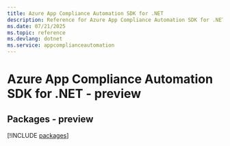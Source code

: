 ```yaml
---
title: Azure App Compliance Automation SDK for .NET
description: Reference for Azure App Compliance Automation SDK for .NET
ms.date: 07/21/2025
ms.topic: reference
ms.devlang: dotnet
ms.service: appcomplianceautomation
---
```

# Azure App Compliance Automation SDK for .NET - preview
## Packages - preview
[!INCLUDE [packages](app-compliance-automation-index.md)]